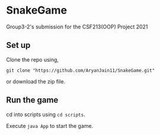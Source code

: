 # SnakeGame
Group3-2's submission for the CSF213(OOP) Project 2021

## Set up
Clone the repo using,

`git clone "https://github.com/AryanJain11/SnakeGame.git"`

or download the zip file.

## Run the game
cd into scripts using `cd scripts`.

Execute  `java App` to start the game.
